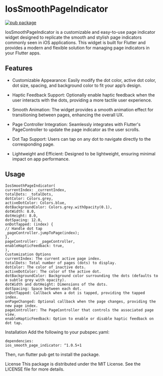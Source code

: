 # IosSmoothPageIndicator

[![pub package](https://img.shields.io/badge/pub-1.0.4+1-blue)](https://pub.dev/packages/ios_smooth_page_indicator)

IosSmoothPageIndicator is a customizable and easy-to-use page indicator widget designed to replicate the smooth and stylish page indicators commonly seen in iOS applications. This widget is built for Flutter and provides a modern and flexible solution for managing page indicators in your Flutter apps.

## Features
* Customizable Appearance: Easily modify the dot color, active dot color, dot size, spacing, and background color to fit your app’s design.

* Haptic Feedback Support: Optionally enable haptic feedback when the user interacts with the dots, providing a more tactile user experience.

* Smooth Animation: The widget provides a smooth animation effect for transitioning between pages, enhancing the overall UX.

* Page Controller Integration: Seamlessly integrates with Flutter's PageController to update the page indicator as the user scrolls.

* Dot Tap Support: Users can tap on any dot to navigate directly to the corresponding page.

* Lightweight and Efficient: Designed to be lightweight, ensuring minimal impact on app performance.

## Usage
````
IosSmoothPageIndicator(
currentIndex: _currentIndex,
totalDots: _totalDots,
dotColor: Colors.grey,
activeDotColor: Colors.blue,
dotBackgroundColor: Colors.grey.withOpacity(0.1),
dotWidth: 8.0,
dotHeight: 8.0,
dotSpacing: 12.0,
onDotTapped: (index) {
// Handle dot tap
_pageController.jumpToPage(index);
},
pageController: _pageController,
enableHapticFeedback: true,
),
Customization Options
currentIndex: The current active page index.
totalDots: Total number of pages (dots) to display.
dotColor: The color of inactive dots.
activeDotColor: The color of the active dot.
dotBackgroundColor: Background color surrounding the dots (defaults to a subtle grey with opacity).
dotWidth and dotHeight: Dimensions of the dots.
dotSpacing: Space between each dot.
onDotTapped: Callback when a dot is tapped, providing the tapped index.
onPageChanged: Optional callback when the page changes, providing the new page index.
pageController: The PageController that controls the associated page view.
enableHapticFeedback: Option to enable or disable haptic feedback on dot tap.
````
Installation
Add the following to your pubspec.yaml:

````
dependencies:
ios_smooth_page_indicator: ^1.0.5+1
````
Then, run flutter pub get to install the package.

License
This package is distributed under the MIT License. See the LICENSE file for more details.
